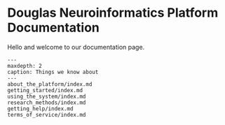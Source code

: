 # Douglas Neuroinformatics Platform Documentation

Hello and welcome to our documentation page.

```{toctree}
---
maxdepth: 2
caption: Things we know about
---
about_the_platform/index.md
getting_started/index.md
using_the_system/index.md
research_methods/index.md
getting_help/index.md
terms_of_service/index.md
